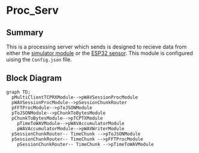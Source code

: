 # Proc_Serv

## Summary

This is a processing server which sends is designed to recieve data from either the [simulator module](https://github.com/Sense-Scape/Windows_Sensor_Sim/tree/main) or the [ESP32 sensor](https://github.com/Sense-Scape/Acoustic_Sensor_ESP32).
This module is configured uising the ```Config.json``` file. 

## Block Diagram

``` mermaid 
graph TD; 
  pMultiClientTCPRXModule-->pWAVSessionProcModule
  pWAVSessionProcModule-->pSessionChunkRouter
  pFFTProcModule-->pToJSONModule
  pToJSONModule-->pChunkToBytesModule
  pChunkToBytesModule-->pTCPTXModule
  	pTimeToWAVModule-->pWAVAccumulatorModule
  	pWAVAccumulatorModule-->pWAVWriterModule
  pSessionChunkRouter-- TimeChunk -->pToJSONModule
  pSessionChunkRouter-- TimeChunk -->pFFTProcModule
  	pSessionChunkRouter-- TimeChunk -->pTimeToWAVModule
```
